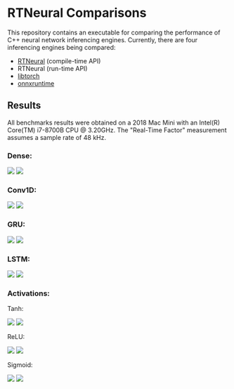 # RTNeural Comparisons

This repository contains an executable for comparing the performance
of C++ neural network inferencing engines. Currently, there are four
inferencing engines being compared:

- [RTNeural](https://github.com/jatinchowdhury18/RTNeural) (compile-time API)
- RTNeural (run-time API)
- [libtorch](https://pytorch.org/cppdocs/)
- [onnxruntime](https://github.com/microsoft/onnxruntime)

## Results
All benchmarks results were obtained on a 2018 Mac Mini with an Intel(R) Core(TM) i7-8700B CPU @ 3.20GHz.
The "Real-Time Factor" measurement assumes a sample rate of 48 kHz.

### Dense:

![](./plots/dense_static.png)
![](./plots/dense_dynamic.png)

### Conv1D:

![](./plots/conv1d_static.png)
![](./plots/conv1d_dynamic.png)

### GRU:

![](./plots/gru_static.png)
![](./plots/gru_dynamic.png)

### LSTM:

![](./plots/lstm_static.png)
![](./plots/lstm_dynamic.png)

### Activations:

Tanh:

![](./plots/tanh_static.png)
![](./plots/tanh_dynamic.png)

ReLU:

![](./plots/relu_static.png)
![](./plots/relu_dynamic.png)

Sigmoid:

![](./plots/sigmoid_static.png)
![](./plots/sigmoid_dynamic.png)
